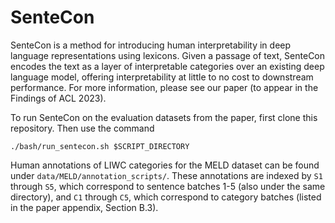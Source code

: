 # SenteCon

SenteCon is a method for introducing human interpretability in deep language representations using lexicons. Given a passage of text, SenteCon encodes the text as a layer of interpretable categories over an existing deep language model, offering interpretability at little to no cost to downstream performance. For more information, please see our paper (to appear in the Findings of ACL 2023).

To run SenteCon on the evaluation datasets from the paper, first clone this repository. Then use the command
```
./bash/run_sentecon.sh $SCRIPT_DIRECTORY
```

Human annotations of LIWC categories for the MELD dataset can be found under `data/MELD/annotation_scripts/`. These annotations are indexed by `S1` through `S5`, which correspond to sentence batches 1-5 (also under the same directory), and `C1` through `C5`, which correspond to category batches (listed in the paper appendix, Section B.3).
